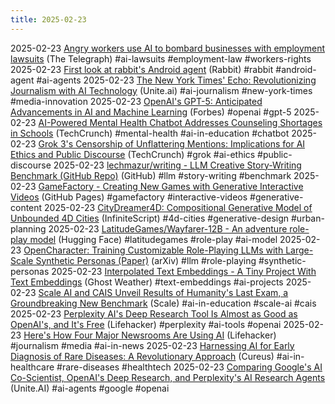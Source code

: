 ```yaml
---
title: 2025-02-23
---
```


2025-02-23 [Angry workers use AI to bombard businesses with employment lawsuits](https://www.telegraph.co.uk/business/2025/02/22/angry-workers-use-ai-bombard-businesses-employment-lawsuits/) (The Telegraph) #ai-lawsuits #employment-law #workers-rights
2025-02-23 [First look at rabbit's Android agent](https://www.rabbit.tech/research/first-look-at-rabbits-Android-agent) (Rabbit) #rabbit #android-agent #ai-agents
2025-02-23 [The New York Times' Echo: Revolutionizing Journalism with AI Technology](https://www.unite.ai/how-ai-is-transforming-journalism-the-new-york-times-approach-with-echo/) (Unite.ai) #ai-journalism #new-york-times #media-innovation
2025-02-23 [OpenAI's GPT-5: Anticipated Advancements in AI and Machine Learning](https://www.forbes.com/sites/bernardmarr/2025/02/19/openais-gpt-5-is-coming-heres-what-we-know-so-far/) (Forbes) #openai #gpt-5 
2025-02-23 [AI-Powered Mental Health Chatbot Addresses Counseling Shortages in Schools](https://techcrunch.com/2025/02/23/this-mental-health-chatbot-aims-to-fill-the-counseling-gap-at-understaffed-schools/) (TechCrunch) #mental-health #ai-in-education #chatbot
2025-02-23 [Grok 3's Censorship of Unflattering Mentions: Implications for AI Ethics and Public Discourse](https://techcrunch.com/2025/02/23/grok-3-appears-to-have-briefly-censored-unflattering-mentions-of-trump-and-musk/) (TechCrunch) #grok #ai-ethics #public-discourse
2025-02-23 [lechmazur/writing - LLM Creative Story-Writing Benchmark (GitHub Repo)](https://github.com/lechmazur/writing/) (GitHub) #llm #story-writing #benchmark
2025-02-23 [GameFactory - Creating New Games with Generative Interactive Videos](https://vvictoryuki.github.io/gamefactory/) (GitHub Pages) #gamefactory #interactive-videos #generative-content
2025-02-23 [CityDreamer4D: Compositional Generative Model of Unbounded 4D Cities](https://www.infinitescript.com/project/city-dreamer-4d/) (InfiniteScript) #4d-cities #generative-design #urban-planning
2025-02-23 [LatitudeGames/Wayfarer-12B - An adventure role-play model](https://huggingface.co/LatitudeGames/Wayfarer-12B) (Hugging Face) #latitudegames #role-play #ai-model
2025-02-23 [OpenCharacter: Training Customizable Role-Playing LLMs with Large-Scale Synthetic Personas (Paper)](https://arxiv.org/abs/2501.15427) (arXiv) #llm #role-playing #synthetic-personas
2025-02-23 [Interpolated Text Embeddings - A Tiny Project With Text Embeddings](https://ghostweather.com/blog/posts/2025/01/interpolated-text-embeddings/) (Ghost Weather) #text-embeddings #ai-projects 
2025-02-23 [Scale AI and CAIS Unveil Results of Humanity's Last Exam, a Groundbreaking New Benchmark](https://scale.com/blog/humanitys-last-exam-results) (Scale) #ai-in-education #scale-ai #cais
2025-02-23 [Perplexity AI's Deep Research Tool Is Almost as Good as OpenAI's, and It's Free](https://lifehacker.com/tech/perplexity-ai-deep-research-almost-as-good-as-openai-and-free) (Lifehacker) #perplexity #ai-tools #openai
2025-02-23 [Here's How Four Major Newsrooms Are Using AI](https://lifehacker.com/tech/how-major-newsrooms-are-using-ai) (Lifehacker) #journalism #media #ai-in-news
2025-02-23 [Harnessing AI for Early Diagnosis of Rare Diseases: A Revolutionary Approach](https://www.cureus.com/articles/341528-artificial-intelligence-a-new-frontier-in-rare-disease-early-diagnosis) (Cureus) #ai-in-healthcare #rare-diseases #healthtech
2025-02-23 [Comparing Google's AI Co-Scientist, OpenAI's Deep Research, and Perplexity's AI Research Agents](https://www.unite.ai/googles-ai-co-scientist-vs-openais-deep-research-vs-perplexitys-deep-research-a-comparison-of-ai-research-agents/) (Unite.AI) #ai-agents #google #openai 